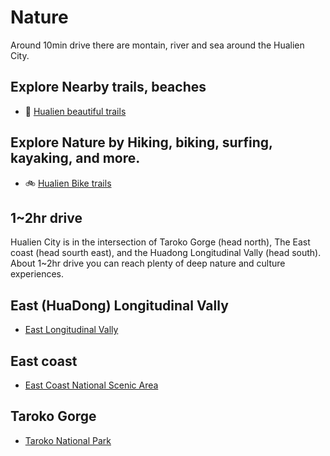 # Nature

Around 10min drive there are montain, river and sea around the Hualien City.

## Explore Nearby trails, beaches

- 🚶 [Hualien beautiful trails](https://hlbts.tw/trails.php)

## Explore Nature by Hiking, biking, surfing, kayaking, and more.

- 🚲 [Hualien Bike trails](https://hlbts.tw/)

## 1~2hr drive

Hualien City is in the intersection of Taroko Gorge (head north), The East coast (head sourth east), and the Huadong Longitudinal Vally (head south). About 1~2hr drive you can reach plenty of deep nature and culture experiences.

## East (HuaDong) Longitudinal Vally

- [East Longitudinal Vally](https://www.erv-nsa.gov.tw/)

## East coast

- [East Coast National Scenic Area](https://www.eastcoast-nsa.gov.tw/en/)

## Taroko Gorge

- [Taroko National Park](https://www.taroko.gov.tw/)
